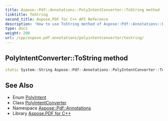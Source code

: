 ```yaml
---
title: Aspose::Pdf::Annotations::PolyIntentConverter::ToString method
linktitle: ToString
second_title: Aspose.PDF for C++ API Reference
description: 'How to use ToString method of Aspose::Pdf::Annotations::PolyIntentConverter class in C++.'
type: docs
weight: 200
url: /cpp/aspose.pdf.annotations/polyintentconverter/tostring/
---
```

## PolyIntentConverter::ToString method




```cpp
static System::String Aspose::Pdf::Annotations::PolyIntentConverter::ToString(PolyIntent value)
```

## See Also

* Enum [PolyIntent](../../polyintent/)
* Class [PolyIntentConverter](../)
* Namespace [Aspose::Pdf::Annotations](../../)
* Library [Aspose.PDF for C++](../../../)
